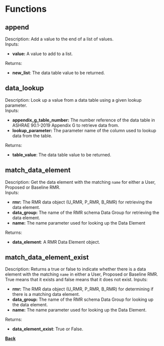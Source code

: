 # Functions  

## append 
Description:  Add a value to the end of a list of values.   
Inputs:  
- **value:** A value to add to a list.

Returns:  
- **new_list**: The data table value to be returned.


## data_lookup 
Description: Look up a value from a data table using a given lookup parameter.   
Inputs:  
- **appendix_g_table_number:** The number reference of the data table in ASHRAE 90.1-2019 Appendix G to retrieve data from.  
- **lookup_parameter:** The parameter name of the column used to lookup data from the table.  

Returns:  
- **table_value**: The data table value to be returned.

## match_data_element 
Description: Get the data element with the matching `name` for either a User, Proposed or Baseline RMR.   
Inputs:  
- **rmr:** The RMR data object (U_RMR, P_RMR, B_RMR) for retrieving the data element.  
- **data_group:** The name of the RMR schema Data Group for retrieving the data element.   
- **name:** The name parameter used for looking up the Data Element

Returns:  
- **data_element**: A RMR Data Element object.

## match_data_element_exist
Description: Returns a true or false to indicate whether there is a data element with the matching `name` in either a User, Proposed or Baseline RMR. True means that it exists and false means that it does not exist.
Inputs:  
- **rmr:** The RMR data object (U_RMR, P_RMR, B_RMR) for determining if there is a matching data element.  
- **data_group:** The name of the RMR schema Data Group for looking up the data element.   
- **name:** The name parameter used for looking up the Data Element.

Returns:  
- **data_element_exist**: True or False.

**[Back](_toc.md)**